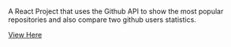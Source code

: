 A React Project that uses the Github API to show the most popular repositories and also compare two github users statistics.

[View Here](https://peaceful-fermi-659f44.netlify.com/popular)
